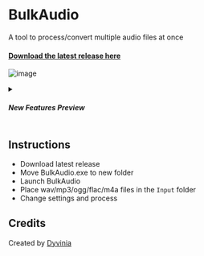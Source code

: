 # BulkAudio
A tool to process/convert multiple audio files at once

#### [Download the latest release here](https://github.com/Dyvinia/BulkAudio/releases)
![image](https://i.imgur.com/ZJEbcdi.png)
<details>
  <summary>
    <h5>New Features Preview</h5>
  </summary>
  <img src="https://i.imgur.com/lcKkBzL.gif" />
</details>

## Instructions
- Download latest release
- Move BulkAudio.exe to new folder
- Launch BulkAudio
- Place wav/mp3/ogg/flac/m4a files in the `Input` folder
- Change settings and process

## Credits
Created by [Dyvinia](https://twitter.com/Dyvinia)
